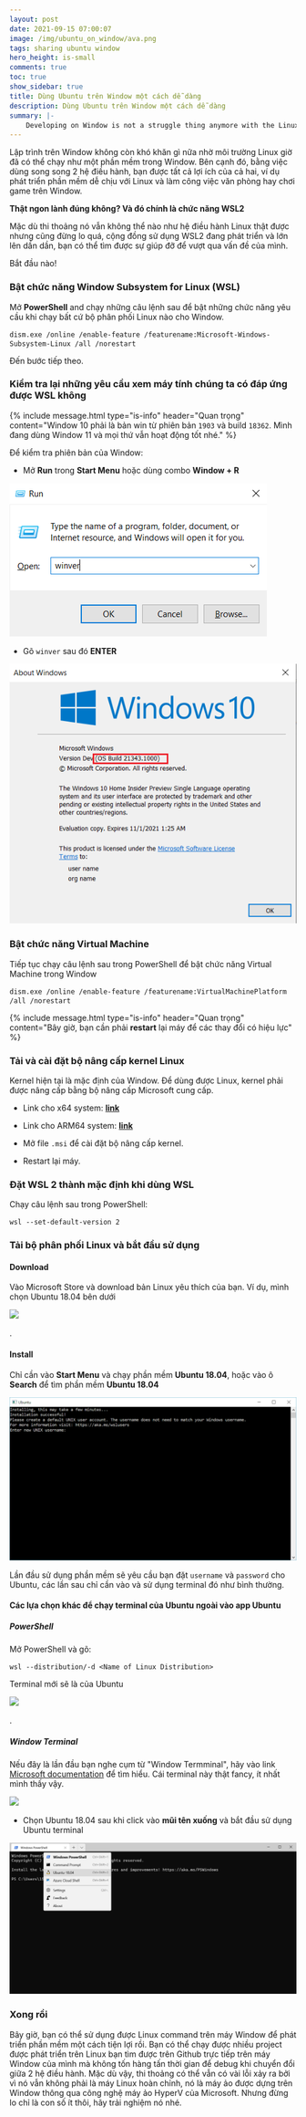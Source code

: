 ```yaml
---
layout: post
date: 2021-09-15 07:00:07
image: /img/ubuntu_on_window/ava.png
tags: sharing ubuntu window
hero_height: is-small
comments: true
toc: true
show_sidebar: true
title: Dùng Ubuntu trên Window một cách dễ dàng
description: Dùng Ubuntu trên Window một cách dễ dàng
summary: |-
    Developing on Window is not a struggle thing anymore with the Linux environment. Besides, by using simutaneously 2 OS, you have all of the benefits of both environment, for example Linux for developing, Window for officing and gaming or somethings else ...
---
```


Lập trình trên Window không còn khó khăn gì nữa nhờ môi trường Linux giờ đã có thể chạy như một phần mềm trong Window. Bên cạnh đó, bằng việc dùng song song 2 hệ điều hành, bạn được tất cả lợi ích của cả hai, ví dụ phát triển phần mềm dễ chịu với Linux và làm công việc văn phòng hay chơi game trên Window.

**Thật ngon lành đúng không? Và đó chính là chức năng WSL2** 

Mặc dù thi thoảng nó vẫn không thể nào như hệ điều hành Linux thật được nhưng cũng đừng lo quá, cộng đồng sử dụng WSL2 đang phát triển và lớn lên dần dần, bạn có thể tìm được sự giúp đỡ để vượt qua vấn đề của mình.

Bắt đầu nào!
 
### Bật chức năng Window Subsystem for Linux (WSL)

Mở **PowerShell** and chạy những câu lệnh sau để bật những chức năng yêu cầu khi chạy bất cứ bộ phân phối Linux nào cho Window.

```shell
dism.exe /online /enable-feature /featurename:Microsoft-Windows-Subsystem-Linux /all /norestart
```

Đến bước tiếp theo.

### Kiểm tra lại những yêu cầu xem máy tính chúng ta có đáp ứng được WSL không
{% include message.html type="is-info" header="Quan trọng" content="Window 10 phải là bản win từ phiên bản <code>1903</code> và build <code>18362</code>. Mình đang dùng Window 11 và mọi thứ vẫn hoạt động tốt nhé." %}

Để kiểm tra phiên bản của Window:

* Mở **Run** trong **Start Menu** hoặc dùng combo **Window + R**

<div class="has-text-centered">
    <img src="/img/ubuntu_on_window/runapp.png">
</div>

* Gõ `winver` sau đó **ENTER**

<div class="has-text-centered">
    <img src="/img/ubuntu_on_window/winver.png">
</div>

### Bật chức năng Virtual Machine

Tiếp tục chạy câu lệnh sau trong PowerShell để bật chức năng Virtual Machine trong Window

```shell
dism.exe /online /enable-feature /featurename:VirtualMachinePlatform /all /norestart
```

{% include message.html type="is-info" header="Quan trọng" content="Bây giờ, bạn cần phải <b>restart</b> lại máy để các thay đổi có hiệu lực" %}

### Tải và cài đặt bộ nâng cấp kernel Linux

Kernel hiện tại là mặc định của Window. Để dùng được Linux, kernel phải được nâng cấp bằng bộ nâng cấp Microsoft cung cấp. 

* Link cho x64 system: **[link](https://wslstorestorage.blob.core.windows.net/wslblob/wsl_update_x64.msi)**

* Link cho ARM64 system: **[link](https://wslstorestorage.blob.core.windows.net/wslblob/wsl_update_arm64.msi)**

* Mở file `.msi` để cài đặt bộ nâng cấp kernel.

* Restart lại máy.

### Đặt WSL 2 thành mặc định khi dùng WSL

Chạy câu lệnh sau trong PowerShell:

```shell
wsl --set-default-version 2
```

### Tải bộ phân phối Linux và bắt đầu sử dụng


#### Download

Vào Microsoft Store và download bản Linux yêu thích của bạn.
Ví dụ, mình chọn Ubuntu 18.04 bên dưới

<div class="has-text-centered">
    <img src="/img/ubuntu_on_window/store.png">
</div>

.

#### Install

Chỉ cần vào **Start Menu** và chạy phần mềm **Ubuntu 18.04**, hoặc vào ô **Search** để tìm phần mềm **Ubuntu 18.04**

<div class="has-text-centered">
    <img src="/img/ubuntu_on_window/install.png">
</div>

Lần đầu sử dụng phần mềm sẽ yêu cầu bạn đặt `username` và `password` cho Ubuntu, các lần sau chỉ cần vào và sử dụng terminal đó như bình thường.

#### Các lựa chọn khác để chạy terminal của Ubuntu ngoài vào app Ubuntu


##### PowerShell

Mở PowerShell và gõ:

```
wsl --distribution/-d <Name of Linux Distribution>
```

Terminal mới sẽ là của Ubuntu

<div class="has-text-centered">
    <img src="/img/ubuntu_on_window/wsl-powershell.png">
</div>

.

##### Window Terminal

Nếu đây là lần đầu bạn nghe cụm từ "Window Termminal", hãy vào link [Microsoft documentation](https://docs.microsoft.com/en-us/windows/terminal/get-started) để tìm hiểu. Cái terminal này thật fancy, ít nhất mình thấy vậy.

<div class="has-text-centered">
    <img src="/img/ubuntu_on_window/winterminal.png">
</div>

* Chọn Ubuntu 18.04 sau khi click vào **mũi tên xuống** và bắt đầu sử dụng Ubuntu terminal

<div class="has-text-centered">
    <img src="/img/ubuntu_on_window/wsl-winterminal.png">
</div>

### Xong rồi

Bây giờ, bạn có thể sử dụng được Linux command trên máy Window để phát triển phần mềm một cách tiện lợi rồi. Bạn có thể chạy được nhiều project được phát triển trên Linux bạn tìm được trên Github trực tiếp trên máy Window của mình mà không tốn hàng tấn thời gian để debug khi chuyển đổi giữa 2 hệ điều hành. Mặc dù vậy, thi thoảng có thể vẫn có vài lỗi xảy ra bởi vì nó vẫn không phải là máy Linux hoàn chỉnh, nó là máy ảo được dựng trên Window thông qua công nghệ máy ảo HyperV của Microsoft. Nhưng đừng lo chỉ là con số ít thôi, hãy trải nghiệm nó nhé.
